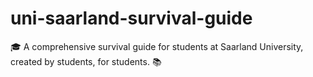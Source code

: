 # uni-saarland-survival-guide
🎓 A comprehensive survival guide for students at Saarland University, created by students, for students. 📚
